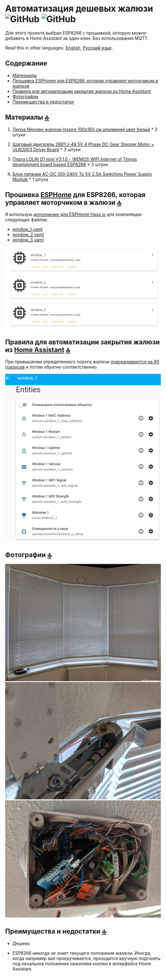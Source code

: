 # Автоматизация дешевых жалюзи ![GitHub](https://img.shields.io/github/license/empenoso/diy-cheap-automated-blinds) ![GitHub](https://img.shields.io/badge/labor%20hours-1%20day-orange)

Для этого проекта выбрал ESP8266 с прошивкой, которую можно добавить в Home Assistant за один клин. Без использования MQTT.

Read this in other languages: [English](README.md), [Русский язык](README.ru.md).

## Содержание
- [Материалы](https://github.com/empenoso/diy-cheap-automated-blinds/blob/master/README.ru.md#%D0%BC%D0%B0%D1%82%D0%B5%D1%80%D0%B8%D0%B0%D0%BB%D1%8B-top)
- [Прошивка ESPHome для ESP8266, которая управляет моторчиком в жалюзи](https://github.com/empenoso/diy-cheap-automated-blinds/blob/master/README.ru.md#%D0%BF%D1%80%D0%BE%D1%88%D0%B8%D0%B2%D0%BA%D0%B0-esphome-%D0%B4%D0%BB%D1%8F-esp8266-%D0%BA%D0%BE%D1%82%D0%BE%D1%80%D0%B0%D1%8F-%D1%83%D0%BF%D1%80%D0%B0%D0%B2%D0%BB%D1%8F%D0%B5%D1%82-%D0%BC%D0%BE%D1%82%D0%BE%D1%80%D1%87%D0%B8%D0%BA%D0%BE%D0%BC-%D0%B2-%D0%B6%D0%B0%D0%BB%D1%8E%D0%B7%D0%B8-top)
- [Правила для автоматизации закрытия жалюзи из Home Assistant](https://github.com/empenoso/diy-cheap-automated-blinds/blob/master/README.ru.md#%D0%BF%D1%80%D0%B0%D0%B2%D0%B8%D0%BB%D0%B0-%D0%B4%D0%BB%D1%8F-%D0%B0%D0%B2%D1%82%D0%BE%D0%BC%D0%B0%D1%82%D0%B8%D0%B7%D0%B0%D1%86%D0%B8%D0%B8-%D0%B7%D0%B0%D0%BA%D1%80%D1%8B%D1%82%D0%B8%D1%8F-%D0%B6%D0%B0%D0%BB%D1%8E%D0%B7%D0%B8-%D0%B8%D0%B7-home-assistant-top)
- [Фотографии](https://github.com/empenoso/diy-cheap-automated-blinds/blob/master/README.ru.md#%D1%84%D0%BE%D1%82%D0%BE%D0%B3%D1%80%D0%B0%D1%84%D0%B8%D0%B8-top)
- [Преимущества и недостатки](https://github.com/empenoso/diy-cheap-automated-blinds/blob/master/README.ru.md#%D0%BF%D1%80%D0%B5%D0%B8%D0%BC%D1%83%D1%89%D0%B5%D1%81%D1%82%D0%B2%D0%B0-%D0%B8-%D0%BD%D0%B5%D0%B4%D0%BE%D1%81%D1%82%D0%B0%D1%82%D0%BA%D0%B8-top)

## Материалы [:top:](https://github.com/empenoso/diy-cheap-automated-blinds/blob/master/README.ru.md#%D0%B0%D0%B2%D1%82%D0%BE%D0%BC%D0%B0%D1%82%D0%B8%D0%B7%D0%B0%D1%86%D0%B8%D1%8F-%D0%B4%D0%B5%D1%88%D0%B5%D0%B2%D1%8B%D1%85-%D0%B6%D0%B0%D0%BB%D1%8E%D0%B7%D0%B8--)
1. [Леруа Мерлен жалюзи Inspire 100х160 см алюминий цвет белый](https://perm.leroymerlin.ru/product/zhalyuzi-inspire-100h160-sm-alyuminiy-cvet-belyy-16262144/) * 3 штуки

2. [Шаговый двигатель 28BYJ-48 5V 4 Phase DC Gear Stepper Motor + ULN2003 Driver Board](https://www.aliexpress.com/item/32896006818.html) * 3 штуки

3. [Плата LOLIN D1 mini V3.1.0 - WEMOS WIFI Internet of Things development board based ESP8266](https://www.aliexpress.com/item/32529101036.html) * 3 штуки

4. [Блок питания AC-DC 100-240V To 5V 2.5A Switching Power Supply Module](https://www.aliexpress.com/item/32898716031.html) * 1 штука

## Прошивка [ESPHome](https://esphome.io/components/stepper/index.html) для ESP8266, которая управляет моторчиком в жалюзи [:top:](https://github.com/empenoso/diy-cheap-automated-blinds/blob/master/README.ru.md#%D0%B0%D0%B2%D1%82%D0%BE%D0%BC%D0%B0%D1%82%D0%B8%D0%B7%D0%B0%D1%86%D0%B8%D1%8F-%D0%B4%D0%B5%D1%88%D0%B5%D0%B2%D1%8B%D1%85-%D0%B6%D0%B0%D0%BB%D1%8E%D0%B7%D0%B8--)
 
Я использую [дополнение для ESPHome Hass.io](https://github.com/esphome/hassio) для компиляции следующих файлов:
- [window_1.yaml](window_1.yaml)
- [window_2.yaml](window_2.yaml)
- [window_3.yaml](window_3.yaml)

![Home Assistant\ESPHome](ESPHome.png)

## Правила для автоматизации закрытия жалюзи из [Home Assistant](https://www.home-assistant.io/docs/automation/) [:top:](https://github.com/empenoso/diy-cheap-automated-blinds/blob/master/README.ru.md#%D0%B0%D0%B2%D1%82%D0%BE%D0%BC%D0%B0%D1%82%D0%B8%D0%B7%D0%B0%D1%86%D0%B8%D1%8F-%D0%B4%D0%B5%D1%88%D0%B5%D0%B2%D1%8B%D1%85-%D0%B6%D0%B0%D0%BB%D1%8E%D0%B7%D0%B8--)

При привышении определенного порога жалюзи [поворачиваются на 90 градусов](automations.yaml) и потом обратно соответственно.

![Home Assistant\Integrations](Home%20Assistant_integrations.png)

## Фотографии [:top:](https://github.com/empenoso/diy-cheap-automated-blinds/blob/master/README.ru.md#%D0%B0%D0%B2%D1%82%D0%BE%D0%BC%D0%B0%D1%82%D0%B8%D0%B7%D0%B0%D1%86%D0%B8%D1%8F-%D0%B4%D0%B5%D1%88%D0%B5%D0%B2%D1%8B%D1%85-%D0%B6%D0%B0%D0%BB%D1%8E%D0%B7%D0%B8--)
![Photos](/IMG_20191026_101014.jpg)
![Photos](/IMG_20191026_101100.jpg)
![Photos](/IMG_20191026_103251.jpg)

## Преимущества и недостатки [:top:](https://github.com/empenoso/diy-cheap-automated-blinds/blob/master/README.ru.md#%D0%B0%D0%B2%D1%82%D0%BE%D0%BC%D0%B0%D1%82%D0%B8%D0%B7%D0%B0%D1%86%D0%B8%D1%8F-%D0%B4%D0%B5%D1%88%D0%B5%D0%B2%D1%8B%D1%85-%D0%B6%D0%B0%D0%BB%D1%8E%D0%B7%D0%B8--)
+ Дешево.
- ESP8266 никогда не знает текущего положения жалюзи. Иногда, когда например вал прокручивается, приходится вручную подгонять под начальное положение нажатием кнопки в интерфейсе Home Assistant.

